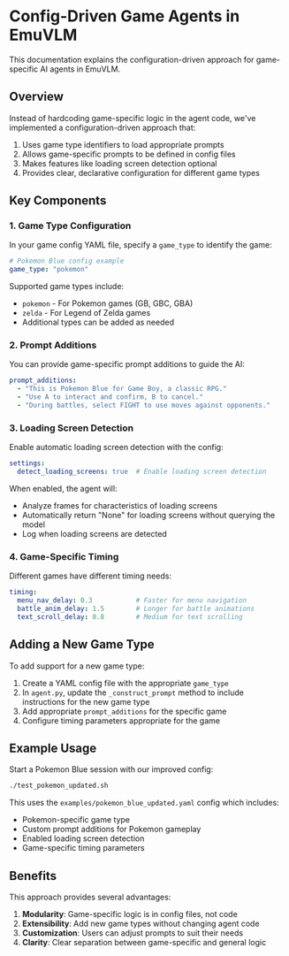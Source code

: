 # Config-Driven Game Agents in EmuVLM

This documentation explains the configuration-driven approach for game-specific AI agents in EmuVLM.

## Overview

Instead of hardcoding game-specific logic in the agent code, we've implemented a configuration-driven approach that:

1. Uses game type identifiers to load appropriate prompts
2. Allows game-specific prompts to be defined in config files
3. Makes features like loading screen detection optional
4. Provides clear, declarative configuration for different game types

## Key Components

### 1. Game Type Configuration

In your game config YAML file, specify a `game_type` to identify the game:

```yaml
# Pokemon Blue config example
game_type: "pokemon"
```

Supported game types include:
- `pokemon` - For Pokemon games (GB, GBC, GBA)
- `zelda` - For Legend of Zelda games
- Additional types can be added as needed

### 2. Prompt Additions

You can provide game-specific prompt additions to guide the AI:

```yaml
prompt_additions:
  - "This is Pokemon Blue for Game Boy, a classic RPG."
  - "Use A to interact and confirm, B to cancel."
  - "During battles, select FIGHT to use moves against opponents."
```

### 3. Loading Screen Detection

Enable automatic loading screen detection with the config:

```yaml
settings:
  detect_loading_screens: true  # Enable loading screen detection
```

When enabled, the agent will:
- Analyze frames for characteristics of loading screens
- Automatically return "None" for loading screens without querying the model
- Log when loading screens are detected

### 4. Game-Specific Timing

Different games have different timing needs:

```yaml
timing:
  menu_nav_delay: 0.3           # Faster for menu navigation
  battle_anim_delay: 1.5        # Longer for battle animations
  text_scroll_delay: 0.8        # Medium for text scrolling
```

## Adding a New Game Type

To add support for a new game type:

1. Create a YAML config file with the appropriate `game_type`
2. In `agent.py`, update the `_construct_prompt` method to include instructions for the new game type
3. Add appropriate `prompt_additions` for the specific game
4. Configure timing parameters appropriate for the game

## Example Usage

Start a Pokemon Blue session with our improved config:

```bash
./test_pokemon_updated.sh
```

This uses the `examples/pokemon_blue_updated.yaml` config which includes:
- Pokemon-specific game type
- Custom prompt additions for Pokemon gameplay
- Enabled loading screen detection
- Game-specific timing parameters

## Benefits

This approach provides several advantages:

1. **Modularity**: Game-specific logic is in config files, not code
2. **Extensibility**: Add new game types without changing agent code
3. **Customization**: Users can adjust prompts to suit their needs
4. **Clarity**: Clear separation between game-specific and general logic